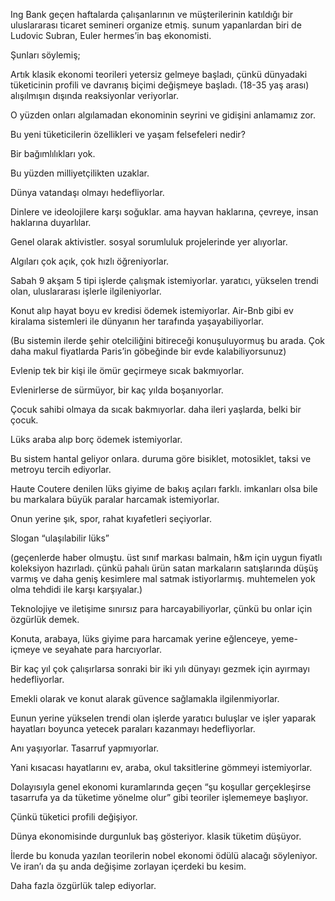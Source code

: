 Ing Bank geçen haftalarda çalışanlarının ve müşterilerinin katıldığı bir uluslararası ticaret semineri organize etmiş. sunum yapanlardan biri de Ludovic Subran, Euler hermes’in baş ekonomisti.

Şunları söylemiş;

Artık klasik ekonomi teorileri yetersiz gelmeye başladı, çünkü dünyadaki tüketicinin profili ve davranış biçimi değişmeye başladı. (18-35 yaş arası) alışılmışın dışında reaksiyonlar veriyorlar.

O yüzden onları algılamadan ekonominin seyrini ve gidişini anlamamız zor.

Bu yeni tüketicilerin özellikleri ve yaşam felsefeleri nedir?

Bir bağımlılıkları yok.

Bu yüzden milliyetçilikten uzaklar.

Dünya vatandaşı olmayı hedefliyorlar.

Dinlere ve ideolojilere karşı soğuklar. ama hayvan haklarına, çevreye, insan haklarına duyarlılar.

Genel olarak aktivistler. sosyal sorumluluk projelerinde yer alıyorlar.

Algıları çok açık, çok hızlı öğreniyorlar.

Sabah 9 akşam 5 tipi işlerde çalışmak istemiyorlar. yaratıcı, yükselen trendi olan, uluslararası işlerle ilgileniyorlar.

Konut alıp hayat boyu ev kredisi ödemek istemiyorlar. Air-Bnb gibi ev kiralama sistemleri ile dünyanın her tarafında yaşayabiliyorlar.

(Bu sistemin ilerde şehir otelciliğini bitireceği konuşuluyormuş bu arada. Çok daha makul fiyatlarda Paris’in göbeğinde bir evde kalabiliyorsunuz)

Evlenip tek bir kişi ile ömür geçirmeye sıcak bakmıyorlar.

Evlenirlerse de sürmüyor, bir kaç yılda boşanıyorlar.

Çocuk sahibi olmaya da sıcak bakmıyorlar. daha ileri yaşlarda, belki bir çocuk.

Lüks araba alıp borç ödemek istemiyorlar.

Bu sistem hantal geliyor onlara. duruma göre bisiklet, motosiklet, taksi ve metroyu tercih ediyorlar.

Haute Coutere denilen lüks giyime de bakış açıları farklı. imkanları olsa bile bu markalara büyük paralar harcamak istemiyorlar.

Onun yerine şık, spor, rahat kıyafetleri seçiyorlar.

Slogan “ulaşılabilir lüks”

(geçenlerde haber olmuştu. üst sınıf markası balmain, h&m için uygun fiyatlı koleksiyon hazırladı. çünkü pahalı ürün satan markaların satışlarında düşüş varmış ve daha geniş kesimlere mal satmak istiyorlarmış. muhtemelen yok olma tehdidi ile karşı karşıyalar.)

Teknolojiye ve iletişime sınırsız para harcayabiliyorlar, çünkü bu onlar için özgürlük demek.

Konuta, arabaya, lüks giyime para harcamak yerine eğlenceye, yeme-içmeye ve seyahate para harcıyorlar.

Bir kaç yıl çok çalışırlarsa sonraki bir iki yılı dünyayı gezmek için ayırmayı hedefliyorlar.

Emekli olarak ve konut alarak güvence sağlamakla ilgilenmiyorlar.

Eunun yerine yükselen trendi olan işlerde yaratıcı buluşlar ve işler yaparak hayatları boyunca yetecek paraları kazanmayı hedefliyorlar.

Anı yaşıyorlar. Tasarruf yapmıyorlar.

Yani kısacası hayatlarını ev, araba, okul taksitlerine gömmeyi istemiyorlar.

Dolayısıyla genel ekonomi kuramlarında geçen “şu koşullar gerçekleşirse tasarrufa ya da tüketime yönelme olur” gibi teoriler işlememeye başlıyor.

Çünkü tüketici profili değişiyor.

Dünya ekonomisinde durgunluk baş gösteriyor. klasik tüketim düşüyor.

İlerde bu konuda yazılan teorilerin nobel ekonomi ödülü alacağı söyleniyor. Ve iran’ı da şu anda değişime zorlayan içerdeki bu kesim.

Daha fazla özgürlük talep ediyorlar.
